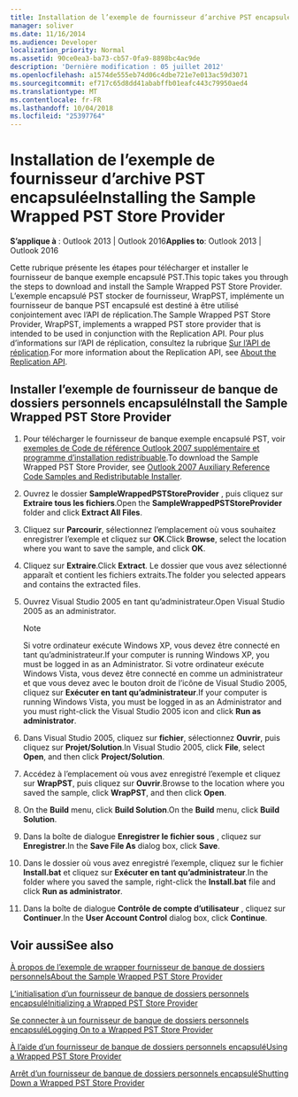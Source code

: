 ```yaml
---
title: Installation de l’exemple de fournisseur d’archive PST encapsulée
manager: soliver
ms.date: 11/16/2014
ms.audience: Developer
localization_priority: Normal
ms.assetid: 90ce0ea3-ba73-cb57-0fa9-8898bc4ac9de
description: 'Dernière modification : 05 juillet 2012'
ms.openlocfilehash: a1574de555eb74d06c4dbe721e7e013ac59d3071
ms.sourcegitcommit: ef717c65d8dd41ababffb01eafc443c79950aed4
ms.translationtype: MT
ms.contentlocale: fr-FR
ms.lasthandoff: 10/04/2018
ms.locfileid: "25397764"
---
```

# <a name="installing-the-sample-wrapped-pst-store-provider"></a><span data-ttu-id="2db5d-103">Installation de l’exemple de fournisseur d’archive PST encapsulée</span><span class="sxs-lookup"><span data-stu-id="2db5d-103">Installing the Sample Wrapped PST Store Provider</span></span>

  
  
<span data-ttu-id="2db5d-104">**S’applique à** : Outlook 2013 | Outlook 2016</span><span class="sxs-lookup"><span data-stu-id="2db5d-104">**Applies to**: Outlook 2013 | Outlook 2016</span></span> 
  
<span data-ttu-id="2db5d-105">Cette rubrique présente les étapes pour télécharger et installer le fournisseur de banque exemple encapsulé PST.</span><span class="sxs-lookup"><span data-stu-id="2db5d-105">This topic takes you through the steps to download and install the Sample Wrapped PST Store Provider.</span></span> <span data-ttu-id="2db5d-106">L’exemple encapsulé PST stocker de fournisseur, WrapPST, implémente un fournisseur de banque PST encapsulé est destiné à être utilisé conjointement avec l’API de réplication.</span><span class="sxs-lookup"><span data-stu-id="2db5d-106">The Sample Wrapped PST Store Provider, WrapPST, implements a wrapped PST store provider that is intended to be used in conjunction with the Replication API.</span></span> <span data-ttu-id="2db5d-107">Pour plus d’informations sur l’API de réplication, consultez la rubrique [Sur l’API de réplication](about-the-replication-api.md).</span><span class="sxs-lookup"><span data-stu-id="2db5d-107">For more information about the Replication API, see [About the Replication API](about-the-replication-api.md).</span></span>
  
## <a name="install-the-sample-wrapped-pst-store-provider"></a><span data-ttu-id="2db5d-108">Installer l’exemple de fournisseur de banque de dossiers personnels encapsulé</span><span class="sxs-lookup"><span data-stu-id="2db5d-108">Install the Sample Wrapped PST Store Provider</span></span>

1. <span data-ttu-id="2db5d-109">Pour télécharger le fournisseur de banque exemple encapsulé PST, voir [exemples de Code de référence Outlook 2007 supplémentaire et programme d’installation redistribuable](https://www.microsoft.com/en-us/download/details.aspx?id=24102).</span><span class="sxs-lookup"><span data-stu-id="2db5d-109">To download the Sample Wrapped PST Store Provider, see [Outlook 2007 Auxiliary Reference Code Samples and Redistributable Installer](https://www.microsoft.com/en-us/download/details.aspx?id=24102).</span></span>
    
2. <span data-ttu-id="2db5d-110">Ouvrez le dossier **SampleWrappedPSTStoreProvider** , puis cliquez sur **Extraire tous les fichiers**.</span><span class="sxs-lookup"><span data-stu-id="2db5d-110">Open the **SampleWrappedPSTStoreProvider** folder and click **Extract All Files**.</span></span>
    
3. <span data-ttu-id="2db5d-111">Cliquez sur **Parcourir**, sélectionnez l’emplacement où vous souhaitez enregistrer l’exemple et cliquez sur **OK**.</span><span class="sxs-lookup"><span data-stu-id="2db5d-111">Click **Browse**, select the location where you want to save the sample, and click **OK**.</span></span>
    
4. <span data-ttu-id="2db5d-112">Cliquez sur **Extraire**.</span><span class="sxs-lookup"><span data-stu-id="2db5d-112">Click **Extract**.</span></span> <span data-ttu-id="2db5d-113">Le dossier que vous avez sélectionné apparaît et contient les fichiers extraits.</span><span class="sxs-lookup"><span data-stu-id="2db5d-113">The folder you selected appears and contains the extracted files.</span></span>
    
5. <span data-ttu-id="2db5d-114">Ouvrez Visual Studio 2005 en tant qu’administrateur.</span><span class="sxs-lookup"><span data-stu-id="2db5d-114">Open Visual Studio 2005 as an administrator.</span></span>
    
    > [!NOTE]
    > <span data-ttu-id="2db5d-115">Si votre ordinateur exécute Windows XP, vous devez être connecté en tant qu’administrateur.</span><span class="sxs-lookup"><span data-stu-id="2db5d-115">If your computer is running Windows XP, you must be logged in as an Administrator.</span></span> <span data-ttu-id="2db5d-116">Si votre ordinateur exécute Windows Vista, vous devez être connecté en comme un administrateur et que vous devez avec le bouton droit de l’icône de Visual Studio 2005, cliquez sur **Exécuter en tant qu’administrateur**.</span><span class="sxs-lookup"><span data-stu-id="2db5d-116">If your computer is running Windows Vista, you must be logged in as an Administrator and you must right-click the Visual Studio 2005 icon and click **Run as administrator**.</span></span> 
  
6. <span data-ttu-id="2db5d-117">Dans Visual Studio 2005, cliquez sur **fichier**, sélectionnez **Ouvrir**, puis cliquez sur **Projet/Solution**.</span><span class="sxs-lookup"><span data-stu-id="2db5d-117">In Visual Studio 2005, click **File**, select **Open**, and then click **Project/Solution**.</span></span>
    
7. <span data-ttu-id="2db5d-118">Accédez à l’emplacement où vous avez enregistré l’exemple et cliquez sur **WrapPST**, puis cliquez sur **Ouvrir**.</span><span class="sxs-lookup"><span data-stu-id="2db5d-118">Browse to the location where you saved the sample, click **WrapPST**, and then click **Open**.</span></span>
    
8. <span data-ttu-id="2db5d-119">On the **Build** menu, click **Build Solution**.</span><span class="sxs-lookup"><span data-stu-id="2db5d-119">On the **Build** menu, click **Build Solution**.</span></span>
    
9. <span data-ttu-id="2db5d-120">Dans la boîte de dialogue **Enregistrer le fichier sous** , cliquez sur **Enregistrer**.</span><span class="sxs-lookup"><span data-stu-id="2db5d-120">In the **Save File As** dialog box, click **Save**.</span></span>
    
10. <span data-ttu-id="2db5d-121">Dans le dossier où vous avez enregistré l’exemple, cliquez sur le fichier **Install.bat** et cliquez sur **Exécuter en tant qu’administrateur**.</span><span class="sxs-lookup"><span data-stu-id="2db5d-121">In the folder where you saved the sample, right-click the **Install.bat** file and click **Run as administrator**.</span></span>
    
11. <span data-ttu-id="2db5d-122">Dans la boîte de dialogue **Contrôle de compte d’utilisateur** , cliquez sur **Continuer**.</span><span class="sxs-lookup"><span data-stu-id="2db5d-122">In the **User Account Control** dialog box, click **Continue**.</span></span>
    
## <a name="see-also"></a><span data-ttu-id="2db5d-123">Voir aussi</span><span class="sxs-lookup"><span data-stu-id="2db5d-123">See also</span></span>



[<span data-ttu-id="2db5d-124">À propos de l’exemple de wrapper fournisseur de banque de dossiers personnels</span><span class="sxs-lookup"><span data-stu-id="2db5d-124">About the Sample Wrapped PST Store Provider</span></span>](about-the-sample-wrapped-pst-store-provider.md)
  
[<span data-ttu-id="2db5d-125">L’initialisation d’un fournisseur de banque de dossiers personnels encapsulé</span><span class="sxs-lookup"><span data-stu-id="2db5d-125">Initializing a Wrapped PST Store Provider</span></span>](initializing-a-wrapped-pst-store-provider.md)
  
[<span data-ttu-id="2db5d-126">Se connecter à un fournisseur de banque de dossiers personnels encapsulé</span><span class="sxs-lookup"><span data-stu-id="2db5d-126">Logging On to a Wrapped PST Store Provider</span></span>](logging-on-to-a-wrapped-pst-store-provider.md)
  
[<span data-ttu-id="2db5d-127">À l’aide d’un fournisseur de banque de dossiers personnels encapsulé</span><span class="sxs-lookup"><span data-stu-id="2db5d-127">Using a Wrapped PST Store Provider</span></span>](using-a-wrapped-pst-store-provider.md)
  
[<span data-ttu-id="2db5d-128">Arrêt d’un fournisseur de banque de dossiers personnels encapsulé</span><span class="sxs-lookup"><span data-stu-id="2db5d-128">Shutting Down a Wrapped PST Store Provider</span></span>](shutting-down-a-wrapped-pst-store-provider.md)

